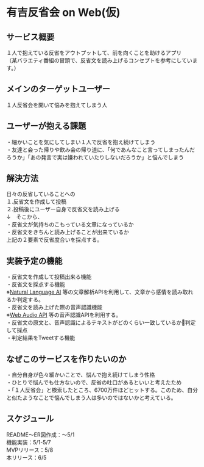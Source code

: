 # 有吉反省会 on Web(仮)

## サービス概要
１人で抱えている反省をアウトプットして、前を向くことを助けるアプリ<br>
（某バラエティ番組の冒頭で、反省文を読み上げるコンセプトを参考にしています。）
## メインのターゲットユーザー
１人反省会を開いて悩みを抱えてしまう人
　
## ユーザーが抱える課題
・細かいことを気にしてしまい１人で反省を抱え続けてしまう<br>
・友達と会った帰りや飲み会の帰り道に、「何であんなこと言ってしまったんだろうか」「あの発言で実は嫌われていたりしないだろうか」と悩んでしまう<br>

## 解決方法
日々の反省していることへの<br>
１.反省文を作成して投稿<br>
２.投稿後にユーザー自身で反省文を読み上げる<br>
↓　そこから、<br>
・反省文が気持ちのこもっている文章になっているか<br>
・反省文をきちんと読み上げることが出来ているか<br>
上記の２要素で反省度合いを採点する。

## 実装予定の機能
・反省文を作成して投稿出来る機能<br>
・反省文を採点する機能<br>
 ※[Natural Language AI](https://cloud.google.com/natural-language?hl=ja) 等の文章解析APIを利用して、文章から感情を読み取れるか判定する。<br>
・反省文を読み上げた際の音声認識機能<br>
  ※[Web Audio API](https://developer.mozilla.org/ja/docs/Web/API/Web_Audio_API) 等の音声認識APIを利用する。<br>
・反省文の原文と、音声認識によるテキストがどのくらい一致しているか判定して採点<br>
・判定結果をTweetする機能<br>
## なぜこのサービスを作りたいのか
・自分自身が色々細かいことで、悩んで抱え続けてしまう性格<br>
・ひとりで悩んでも仕方ないので、反省の吐口があるといいと考えたため<br>
・「１人反省会」と検索したところ、6700万件ほどヒットする。このため、自分と似たようなことで悩んでしまう人は多いのではないかと考えている。
## スケジュール
README〜ER図作成：〜5/1<br>
機能実装：5/1-5/7<br>
MVPリリース：5/8<br>
本リリース：6/5